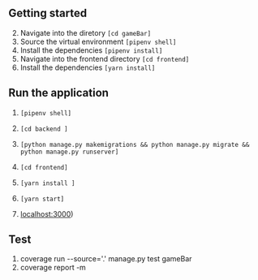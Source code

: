 
## Getting started
2. Navigate into the diretory ```[cd gameBar]```
3. Source the virtual environment ```[pipenv shell]```
4. Install the dependencies ```[pipenv install]```
5. Navigate into the frontend directory ```[cd frontend]```
5. Install the dependencies ```[yarn install]```

## Run the application
1. ```[pipenv shell]```
2. ```[cd backend ]```
3. ```[python manage.py makemigrations && python manage.py migrate && python manage.py runserver]```

1. ```[cd frontend]```
2. ```[yarn install ]```
3. ```[yarn start]```
4. [localhost:3000](http://localhost:3000))

## Test
1. coverage run --source='.' manage.py test gameBar
2. coverage report -m